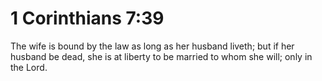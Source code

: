 # 1 Corinthians 7:39

The wife is bound by the law as long as her husband liveth; but if her husband be dead, she is at liberty to be married to whom she will; only in the Lord.